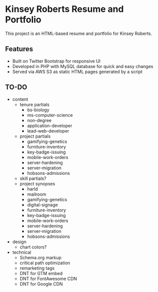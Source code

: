 # Kinsey Roberts Resume and Portfolio
This project is an HTML-based resume and portfolio for Kinsey Roberts.

## Features
* Built on Twitter Bootstrap for responsive UI
* Developed in PHP with MySQL database for quick and easy changes
* Served via AWS S3 as static HTML pages generated by a script

## TO-DO
* content
    * tenure partials
        * bs-biology
        * ms-computer-science
        * non-degree
        * application-developer
        * lead-web-developer
    * project partials
        * gamifying-genetics
        * furniture-inventory
        * key-badge-issuing
        * mobile-work-orders
        * server-hardening
        * server-migration
        * hobsons-admissions
    * skill partials?
    * project synopses
        * harld
        * mailroom
        * gamifying-genetics
        * digital-signage
        * furniture-inventory
        * key-badge-issuing
        * mobile-work-orders
        * server-hardening
        * server-migration
        * hobsons-admissions
* design
    * chart colors?
* technical
    * Schema.org markup
    * critical path optimization
    * remarketing tags
    * DNT for GTM embed
    * DNT for FontAwesome CDN
    * DNT for Google CDN
